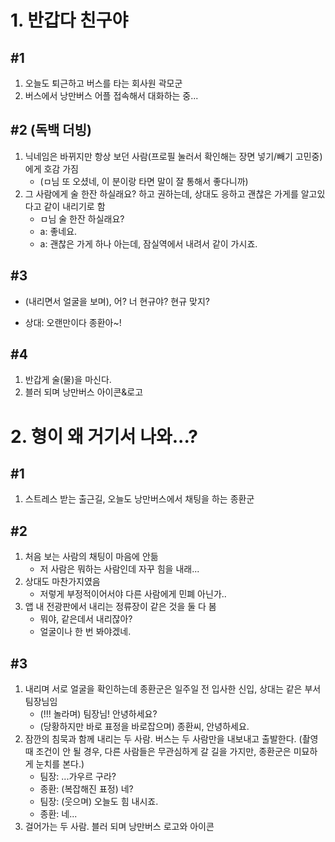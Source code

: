 # 1. 반갑다 친구야

## #1

1. 오늘도 퇴근하고 버스를 타는 회사원 곽모군
2. 버스에서 낭만버스 어플 접속해서 대화하는 중...

## #2 (독백 더빙)

1. 닉네임은 바뀌지만 항상 보던 사람(프로필 눌러서 확인해는 장면 넣기/빼기 고민중) 에게 호감 가짐
   - (ㅁ님 또 오셨네, 이 분이랑 타면 말이 잘 통해서 좋다니까)
2. 그 사람에게 술 한잔 하실래요? 하고 권하는데, 상대도 응하고 괜찮은 가게를 알고있다고 같이 내리기로 함
   - ㅁ님 술 한잔 하실래요?
   - a: 좋네요.
   - a: 괜찮은 가게 하나 아는데, 잠실역에서 내려서 같이 가시죠.

## #3

- (내리면서 얼굴을 보며), 어? 너 현규야? 현규 맞지?

- 상대: 오랜만이다 종환아~!

## #4

1. 반갑게 술(물)을 마신다. 
2. 블러 되며 낭만버스 아이콘&로고

# 2. 형이 왜 거기서 나와...?

## #1

1. 스트레스 받는 출근길, 오늘도 낭만버스에서 채팅을 하는 종환군

## #2

1. 처음 보는 사람의 채팅이 마음에 안듦
   - 저 사람은 뭐하는 사람인데 자꾸 힘을 내래...
2. 상대도 마찬가지였음
   - 저렇게 부정적이어서야 다른 사람에게 민폐 아닌가..
3. 앱 내 전광판에서 내리는 정류장이 같은 것을 둘 다 봄
   - 뭐야, 같은데서 내리잖아?
   - 얼굴이나 한 번 봐야겠네.

## #3

1. 내리며 서로 얼굴을 확인하는데 종환군은 일주일 전 입사한 신입, 상대는 같은 부서 팀장님임
   - (!!! 놀라며) 팀장님! 안녕하세요?
   - (당황하지만 바로 표정을 바로잡으며) 종환씨, 안녕하세요.
2. 잠깐의 침묵과 함께 내리는 두 사람. 버스는 두 사람만을 내보내고 출발한다.
   (촬영 때 조건이 안 될 경우, 다른 사람들은 무관심하게 갈 길을 가지만, 종환군은 미묘하게 눈치를 본다.)
   - 팀장: ...가우르 구라?
   - 종환: (복잡해진 표정) 네?
   - 팀장: (웃으며) 오늘도 힘 내시죠.
   - 종환: 네...
3. 걸어가는 두 사람. 블러 되며 낭만버스 로고와 아이콘